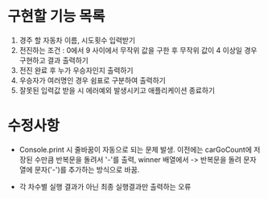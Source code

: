 # 구현할 기능 목록

1. 경주 할 자동차 이름, 시도횟수 입력받기
2. 전진하는 조건 : 0에서 9 사이에서 무작위 값을 구한 후 무작위 값이 4 이상일 경우 구현하고 결과 출력하기
3. 전진 완료 후 누가 우승자인지 출력하기
4. 우승자가 여러명인 경우 쉼표로 구분하여 출력하기
5. 잘못된 입력값 받을 시 에러예외 발생시키고 애플리케이션 종료하기

# 수정사항

- Console.print 시 줄바꿈이 자동으로 되는 문제 발생.
  이전에는 carGoCount에 저장된 수만큼 반복문을 돌려서 '-'를 출력,
  winner 배열에서
  -> 반복문을 돌려 문자열에 문자('-')를 추가하는 방식으로 바꿈.

- 각 차수별 실행 결과가 아닌 최종 실행결과만 출력하는 오류
